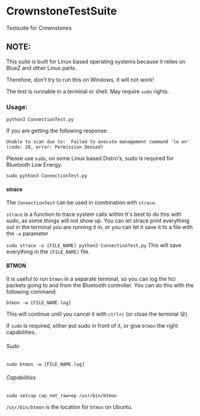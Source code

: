 # CrownstoneTestSuite
Testsuite for Crownstones

## NOTE:
This suite is built for Linux based operating systems because it relies on BlueZ and other Linux parts.

Therefore, don't try to run this on Windows, it will not work!

The test is runnable in a terminal or shell. May require `sudo` rights.

### Usage:

`python3 ConnectionTest.py`

If you are getting the following response:

`Unable to scan due to:  Failed to execute management command 'le on' (code: 20, error: Permission Denied)`

Please use `sudo`, on some Linux based Distro's, sudo is required for Bluetooth Low Energy.

`sudo python3 ConnectionTest.py`

#### strace
The `ConnectionTest` can be used in combination with `strace`.

`strace` is a function to trace system calls within
It's best to do this with sudo, as some things will not show up.
You can let strace print everything out in the terminal you are running it in, or you can let it save it to a file with the `-o` parameter

`sudo strace -o [FILE_NAME] python3 ConnectionTest.py`
This will save everything in the `[FILE_NAME]` file.

#### BTMON
It is useful to run `btmon` in a separate terminal, so you can log the hci packets going to and from the Bluetooth controller.
You can do this with the following command:

`btmon -w [FILE_NAME.log]` 

This will continue until you cancel it with `ctrl+c` (or close the terminal :stuck_out_tongue_winking_eye:)

If `sudo` is required, either put sudo in front of it, or give `btmon` the right capabilities.

###### Sudo
`sudo btmon -w [FILE_NAME.log]`

###### Capabilities
`sudo setcap cap_net_raw+ep /usr/bin/btmon`

`/usr/bin/btmon` is the location for `btmon` on Ubuntu.
